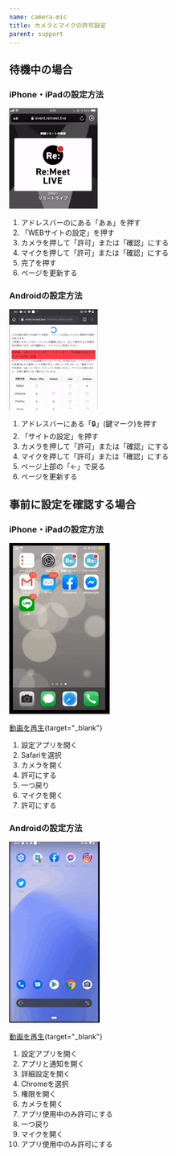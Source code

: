 ```yaml
---
name: camera-mic
title: カメラとマイクの許可設定
parent: support
---
```


## 待機中の場合

<div class="flex-box justify-evenly">
<div class="col">

### iPhone・iPadの設定方法
![iPhoneのSafariのカメラとマイクの設定方法](/images/support/camera-mic-iphone-soku.gif)

1. アドレスバーのにある「あぁ」を押す
1. 「WEBサイトの設定」を押す
1. カメラを押して「許可」または「確認」にする
1. マイクを押して「許可」または「確認」にする
1. 完了を押す
1. ページを更新する

</div>
<div class="col">

### Androidの設定方法
![AndroidのChromeのカメラとマイクの設定方法](/images/support/camera-mic-android-soku.gif)


1. アドレスバーにある「🔒」(鍵マーク)を押す
1. 「サイトの設定」を押す
1. カメラを押して「許可」または「確認」にする
1. マイクを押して「許可」または「確認」にする
1. ページ上部の「←」で戻る
1. ページを更新する


</div>
</div>

## 事前に設定を確認する場合

<div class="flex-box justify-evenly">
<div class="col">

### iPhone・iPadの設定方法
![iPhoneのSafariのカメラとマイクの設定方法](/images/support/camera-mic-iphone.gif)

[動画を再生](/images/support/camera-mic-iphone.mp4){target="_blank"}

1. 設定アプリを開く
2. Safariを選択
3. カメラを開く
4. 許可にする
5. 一つ戻り
6. マイクを開く
7. 許可にする
</div>
<div class="col">

### Androidの設定方法
![AndroidのChromeのカメラとマイクの設定方法](/images/support/camera-mic-android.gif)

[動画を再生](/images/support/camera-mic-android.mp4){target="_blank"}

1. 設定アプリを開く
1. アプリと通知を開く
1. 詳細設定を開く
2. Chromeを選択
3. 権限を開く
1. カメラを開く
4. アプリ使用中のみ許可にする
5. 一つ戻り
6. マイクを開く
7. アプリ使用中のみ許可にする
</div>
</div>
